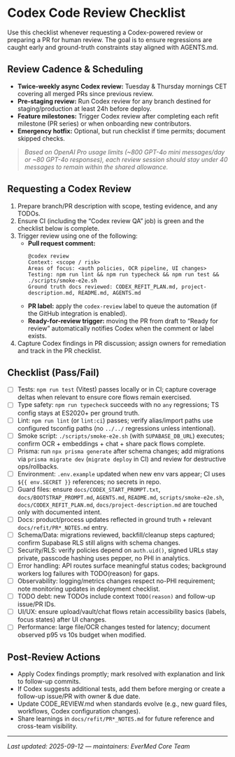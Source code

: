 # Codex Code Review Checklist

Use this checklist whenever requesting a Codex-powered review or preparing a PR for human review. The goal is to ensure regressions are caught early and ground-truth constraints stay aligned with AGENTS.md.

## Review Cadence & Scheduling
- **Twice-weekly async Codex review:** Tuesday & Thursday mornings CET covering all merged PRs since previous review.
- **Pre-staging review:** Run Codex review for any branch destined for staging/production at least 24h before deploy.
- **Feature milestones:** Trigger Codex review after completing each refit milestone (PR series) or when onboarding new contributors.
- **Emergency hotfix:** Optional, but run checklist if time permits; document skipped checks.

> _Based on OpenAI Pro usage limits (~800 GPT-4o mini messages/day or ~80 GPT-4o responses), each review session should stay under 40 messages to remain within the shared allowance._

## Requesting a Codex Review
1. Prepare branch/PR description with scope, testing evidence, and any TODOs.
2. Ensure CI (including the “Codex review QA” job) is green and the checklist below is complete.
3. Trigger review using one of the following:
   - **Pull request comment:**
     ```
     @codex review
     Context: <scope / risk>
     Areas of focus: <auth policies, OCR pipeline, UI changes>
     Testing: npm run lint && npm run typecheck && npm run test && ./scripts/smoke-e2e.sh
     Ground truth docs reviewed: CODEX_REFIT_PLAN.md, project-description.md, README.md, AGENTS.md
     ```
   - **PR label:** apply the `codex-review` label to queue the automation (if the GitHub integration is enabled).
   - **Ready-for-review trigger:** moving the PR from draft to “Ready for review” automatically notifies Codex when the comment or label exists.
4. Capture Codex findings in PR discussion; assign owners for remediation and track in the PR checklist.

## Checklist (Pass/Fail)
- [ ] Tests: `npm run test` (Vitest) passes locally or in CI; capture coverage deltas when relevant to ensure core flows remain exercised.
- [ ] Type safety: `npm run typecheck` succeeds with no `any` regressions; TS config stays at ES2020+ per ground truth.
- [ ] Lint: `npm run lint` (or `lint:ci`) passes; verify alias/import paths use configured tsconfig paths (no `../../` regressions unless intentional).
- [ ] Smoke script: `./scripts/smoke-e2e.sh` (with `SUPABASE_DB_URL`) executes; confirm OCR + embeddings + chat + share pack flows complete.
- [ ] Prisma: run `npx prisma generate` after schema changes; add migrations via `prisma migrate dev` (`migrate deploy` in CI) and review for destructive ops/rollbacks.
- [ ] Environment: `.env.example` updated when new env vars appear; CI uses `${{ env.SECRET }}` references; no secrets in repo.
- [ ] Guard files: ensure `docs/CODEX_START_PROMPT.txt`, `docs/BOOTSTRAP_PROMPT.md`, `AGENTS.md`, `README.md`, `scripts/smoke-e2e.sh`, `docs/CODEX_REFIT_PLAN.md`, `docs/project-description.md` are touched only with documented intent.
- [ ] Docs: product/process updates reflected in ground truth + relevant `docs/refit/PR*_NOTES.md` entry.
- [ ] Schema/Data: migrations reviewed, backfill/cleanup steps captured; confirm Supabase RLS still aligns with schema changes.
- [ ] Security/RLS: verify policies depend on `auth.uid()`, signed URLs stay private, passcode hashing uses pepper, no PHI in analytics.
- [ ] Error handling: API routes surface meaningful status codes; background workers log failures with TODO(reason) for gaps.
- [ ] Observability: logging/metrics changes respect no-PHI requirement; note monitoring updates in deployment checklist.
- [ ] TODO debt: new TODOs include context `TODO(reason)` and follow-up issue/PR IDs.
- [ ] UI/UX: ensure upload/vault/chat flows retain accessibility basics (labels, focus states) after UI changes.
- [ ] Performance: large file/OCR changes tested for latency; document observed p95 vs 10s budget when modified.

## Post-Review Actions
- Apply Codex findings promptly; mark resolved with explanation and link to follow-up commits.
- If Codex suggests additional tests, add them before merging or create a follow-up issue/PR with owner & due date.
- Update CODE_REVIEW.md when standards evolve (e.g., new guard files, workflows, Codex configuration changes).
- Share learnings in `docs/refit/PR*_NOTES.md` for future reference and cross-team visibility.

---

_Last updated: 2025-09-12 — maintainers: EverMed Core Team_

